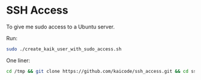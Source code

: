 SSH Access
==========

To give me sudo access to a Ubuntu server.

Run:

```sh
sudo ./create_kaik_user_with_sudo_access.sh
```

One liner:
```sh
cd /tmp && git clone https://github.com/kaicode/ssh_access.git && cd ssh_access && ./create_kaik_user_with_sudo_access.sh && echo 'Kai has access' && cd .. && rm -r ssh_access
```
